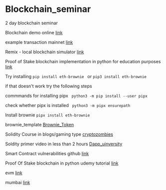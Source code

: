 # Blockchain_seminar
2 day blockchain seminar 


Blockchain demo online [link](https://andersbrownworth.com/blockchain/hash)

example transaction mainnet [link](https://etherscan.io/tx/0xdda320407170203c382df4dae244421e0284b925f5c23bae7ada390254c7e5c6)

Remix - local blockchain simulator [link](https://remix.ethereum.org/#lang=en&optimize=false&runs=200&evmVersion=null&version=soljson-v0.8.18+commit.87f61d96.js)

Proof of Stake blockchain implementation in python for education purposes [link](https://github.com/Jayakumar2812/Proof-Of-Stake-Prototype)

Try installing ```pip install eth-brownie ``` or ```pip3 install eth-brownie ```

if that doesn't work try the following steps

commmands for installing pipx ``` python3 -m pip install --user pipx```

check whether pipx is installed ``` python3 -m pipx ensurepath```

Install brownie ```pipx install eth-brownie ```


brownie_template [Brownie_Token](https://github.com/Jayakumar2812/brownie_template)


Solidity Course in blogs/gaming type [cryptozombies](https://cryptozombies.io/en/solidity)

Soldity primer video in less than 2 hours [Dapp_uinversity](https://www.youtube.com/watch?v=EhPeHeoKF88)

Smart Contract vulnerabilities github [link](https://github.com/kadenzipfel/smart-contract-vulnerabilities/blob/master/vulnerabilities/authorization-txorigin.md)


Proof Of Stake blockchain in python udemy tutorial [link](https://www.udemy.com/course/build-your-own-proof-of-stake-blockchain/) 

evm [link](https://www.evm.codes/playground?unit=Wei&codeType=Mnemonic&code=%27y1z0z0twwy2v32+0xsssszt%27%7Euuuuzv1+1y%2F%2F+Example+w%5CnvwPUSHuFFtwADDs%7E%7E%01stuvwyz%7E_&fork=shanghai)

mumbai [link](https://mumbai.polygonscan.com/)



